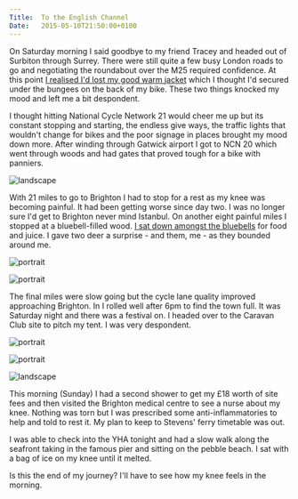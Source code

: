 ```yaml
---
Title:	To the English Channel
Date:	2015-05-10T21:50:00+0100
---
```


On Saturday morning I said goodbye to my friend Tracey and headed out of Surbiton through Surrey. There were still quite a few busy London roads to go and negotiating the roundabout over the M25 required confidence. At this point [I realised I'd lost my good warm jacket](https://twitter.com/RTWbike/status/597003522756980736) which I thought I'd secured under the bungees on the back of my bike. These two things knocked my mood and left me a bit despondent.

I thought hitting National Cycle Network 21 would cheer me up but its constant stopping and starting, the endless give ways, the traffic lights that wouldn't change for bikes and the poor signage in places brought my mood down more. After winding through Gatwick airport I got to NCN 20 which went through woods and had gates that proved tough for a bike with panniers.

![landscape](https://farm1.staticflickr.com/464/19264807179_eab88094b7_z_d.jpg "View from the road")

With 21 miles to go to Brighton I had to stop for a rest as my knee was becoming painful. It had been getting worse since day two. I was no longer sure I'd get to Brighton never mind Istanbul. On another eight painful miles I stopped at a bluebell-filled wood. [I sat down amongst the bluebells](https://twitter.com/RTWbike/status/597063923809067008) for food and juice. I gave two deer a surprise - and them, me - as they bounded around me.

![portrait](https://farm1.staticflickr.com/420/19264855799_1e30efffd5_z_d.jpg "Bluebell-filled wood")

![portrait](https://farm1.staticflickr.com/356/19263443640_319de902f5_z_d.jpg "Bluebells")

The final miles were slow going but the cycle lane quality improved approaching Brighton. In I rolled well after 6pm to find the town full. It was Saturday night and there was a festival on. I headed over to the Caravan Club site to pitch my tent. I was very despondent.

![portrait](https://farm1.staticflickr.com/514/19455293011_81ac17637a_z_d.jpg "At the English Channel having cycled from New Brighton to Brighton")

![portrait](https://farm4.staticflickr.com/3728/18828517304_d91c270c7a_z_d.jpg "Bike and the English Channel")

![landscape](https://farm4.staticflickr.com/3883/18830416843_4046d56c07_z_d.jpg "Brighton")

This morning (Sunday) I had a second shower to get my £18 worth of site fees and then visited the Brighton medical centre to see a nurse about my knee. Nothing was torn but I was prescribed some anti-inflammatories to help and told to rest it. My plan to keep to Stevens' ferry timetable was out.

I was able to check into the YHA tonight and had a slow walk along the seafront taking in the famous pier and sitting on the pebble beach. I sat with a bag of ice on my knee until it melted.

Is this the end of my journey? I'll have to see how my knee feels in the morning.